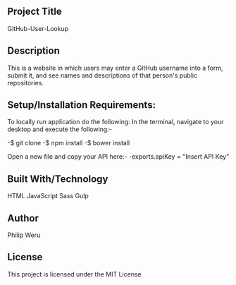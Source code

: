 ## Project Title

GitHub-User-Lookup

## Description

This is a website in which users may enter a GitHub username into a form, submit it, and see names and descriptions of that person's public repositories.

## Setup/Installation Requirements:

To locally run application do the following: In the terminal, navigate to your desktop and execute the following:-

-$ git clone
-$ npm install
-$ bower install

Open a new file and copy your API here:-
-exports.apiKey = "Insert API Key"

## Built With/Technology

HTML 
JavaScript 
Sass 
Gulp

## Author

Philip Weru 

## License

This project is licensed under the MIT License 

